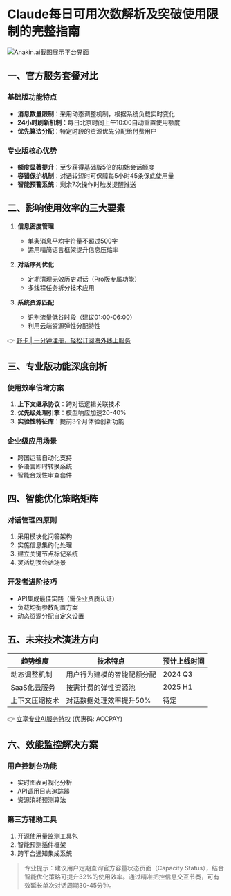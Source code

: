 # Claude每日可用次数解析及突破使用限制的完整指南

![Anakin.ai截图展示平台界面](https://bbtdd.com/wp-content/uploads/img/4883582894939.webp)

## 一、官方服务套餐对比

### 基础版功能特点
- **消息数量限制**：采用动态调整机制，根据系统负载实时变化
- **24小时刷新机制**：每日北京时间上午10:00自动重置使用额度
- **优先算法分配**：特定时段的资源优先分配给付费用户

### 专业版核心优势
- **额度显著提升**：至少获得基础版5倍的初始会话额度
- **容错保护机制**：对话较短时可保障每5小时45条保底使用量
- **智能预警系统**：剩余7次操作时触发提醒推送

## 二、影响使用效率的三大要素

1. **信息密度管理**
   - 单条消息平均字符量不超过500字
   - 运用精简语言框架提升信息压缩率

2. **对话序列优化**
   - 定期清理无效历史对话（Pro版专属功能）
   - 多线程任务拆分技术应用

3. **系统资源匹配**
   - 识别流量低谷时段（建议01:00-06:00）
   - 利用云端资源弹性分配特性

👉 [野卡 | 一分钟注册，轻松订阅海外线上服务](https://bbtdd.com/yeka)

## 三、专业版功能深度剖析

### 使用效率倍增方案
1. **上下文继承协议**：跨对话逻辑关联技术
2. **优先级处理引擎**：模型响应加速20-40%
3. **实验性特征库**：提前3个月体验创新功能

### 企业级应用场景
- 跨国运营自动化支持
- 多语言即时转换系统
- 智能合规性审查套件

## 四、智能优化策略矩阵

### 对话管理四原则
1. 采用模块化问答架构
2. 实施信息集约化处理
3. 建立关键节点标记系统
4. 灵活切换会话场景

### 开发者进阶技巧
- API集成最佳实践（需企业资质认证）
- 负载均衡参数配置方案
- 动态资源分配自定义设置

## 五、未来技术演进方向

| 趋势维度       | 技术特点                           | 预计上线时间 |
|----------------|------------------------------------|--------------|
| 动态调整机制   | 用户行为建模的智能配额分配         | 2024 Q3      |
| SaaS化云服务   | 按需计费的弹性资源池               | 2025 H1      |
| 上下文压缩技术 | 对话数据处理效率提升50%            | 待定         |

👉 [立享专业AI服务特权](https://bbtdd.com/yeka) (优惠码: ACCPAY)

## 六、效能监控解决方案

### 用户控制台功能
- 实时图表可视化分析
- API调用日志追踪器
- 资源消耗预测算法

### 第三方辅助工具
1. 开源使用量监测工具包
2. 智能预测插件框架
3. 跨平台通知集成系统

> 专业提示：建议用户定期查询官方容量状态页面（Capacity Status），结合智能优化策略可提升32%的使用效率。通过精准把控信息交互节奏，可有效延长单次对话周期30-45分钟。